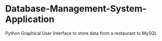 # Database-Management-System-Application
Python Graphical User Interface to store data from a restaurant to MySQL
